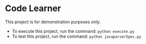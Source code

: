 # Code Learner

This project is for demonstration purposes only.

* To execute this project, run the command: `python execute.py`
* To test this project, run the command: `python javaparserSpec.py`
